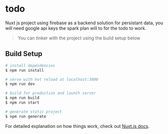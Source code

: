 # todo

Nuxt js project using firebase as a backend solution for persistant data, you will need google api keys the spark plan will to for the todo 
to work.

>You can tinker with the project using the build setup below

## Build Setup

``` bash
# install dependencies
$ npm run install

# serve with hot reload at localhost:3000
$ npm run dev

# build for production and launch server
$ npm run build
$ npm run start

# generate static project
$ npm run generate
```

For detailed explanation on how things work, check out [Nuxt.js docs](https://nuxtjs.org).
